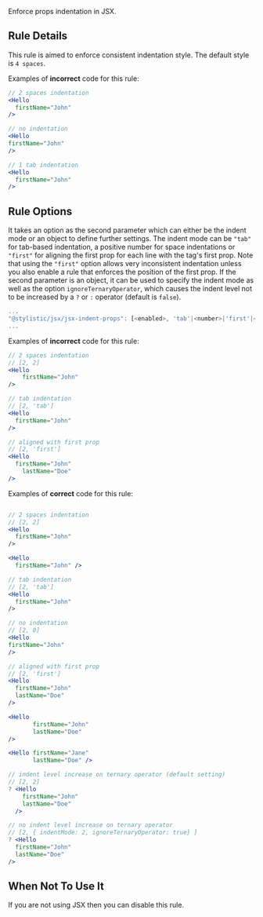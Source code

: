 Enforce props indentation in JSX.

## Rule Details

This rule is aimed to enforce consistent indentation style. The default style is `4 spaces`.

Examples of **incorrect** code for this rule:

```jsx
// 2 spaces indentation
<Hello
  firstName="John"
/>

// no indentation
<Hello
firstName="John"
/>

// 1 tab indentation
<Hello
  firstName="John"
/>
```

## Rule Options

It takes an option as the second parameter which can either be the indent mode or an object to define further settings.
The indent mode can be `"tab"` for tab-based indentation, a positive number for space indentations or `"first"` for aligning the first prop for each line with the tag's first prop.
Note that using the `"first"` option allows very inconsistent indentation unless you also enable a rule that enforces the position of the first prop.
If the second parameter is an object, it can be used to specify the indent mode as well as the option `ignoreTernaryOperator`, which causes the indent level not to be increased by a `?` or `:` operator (default is `false`).

```js
...
"@stylistic/jsx/jsx-indent-props": [<enabled>, 'tab'|<number>|'first'|<object>]
...
```

Examples of **incorrect** code for this rule:

```jsx
// 2 spaces indentation
// [2, 2]
<Hello
    firstName="John"
/>

// tab indentation
// [2, 'tab']
<Hello
  firstName="John"
/>

// aligned with first prop
// [2, 'first']
<Hello
  firstName="John"
    lastName="Doe"
/>
```

Examples of **correct** code for this rule:

```jsx

// 2 spaces indentation
// [2, 2]
<Hello
  firstName="John"
/>

<Hello
  firstName="John" />

// tab indentation
// [2, 'tab']
<Hello
  firstName="John"
/>

// no indentation
// [2, 0]
<Hello
firstName="John"
/>

// aligned with first prop
// [2, 'first']
<Hello
  firstName="John"
  lastName="Doe"
/>

<Hello
       firstName="John"
       lastName="Doe"
/>

<Hello firstName="Jane"
       lastName="Doe" />

// indent level increase on ternary operator (default setting)
// [2, 2]
? <Hello
    firstName="John"
    lastName="Doe"
  />

// no indent level increase on ternary operator
// [2, { indentMode: 2, ignoreTernaryOperator: true} ]
? <Hello
  firstName="John"
  lastName="Doe"
/>
```

## When Not To Use It

If you are not using JSX then you can disable this rule.

